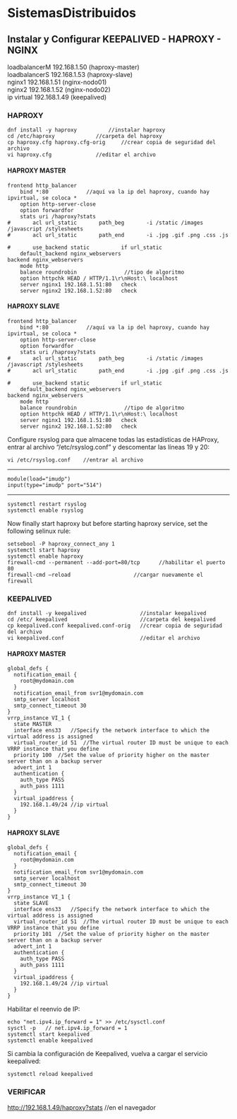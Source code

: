 # SistemasDistribuidos

## Instalar y Configurar KEEPALIVED - HAPROXY - NGINX
loadbalancerM	192.168.1.50 (haproxy-master)  
loadbalancerS	192.168.1.53 (haproxy-slave)  
nginx1		192.168.1.51 (nginx-nodo01)  
nginx2		192.168.1.52 (nginx-nodo02)  
ip virtual	192.168.1.49 (keepalived)  

### HAPROXY
```
dnf install -y haproxy			//instalar haproxy
cd /etc/haproxy				//carpeta del haproxy
cp haproxy.cfg haproxy.cfg-orig		//crear copia de seguridad del archivo
vi haproxy.cfg				//editar el archivo
```
#### HAPROXY MASTER
```
frontend http_balancer
	bind *:80            //aquí va la ip del haproxy, cuando hay ipvirtual, se coloca *
	option http-server-close
	option forwardfor
	stats uri /haproxy?stats
#    	acl url_static       path_beg       -i /static /images /javascript /stylesheets
#    	acl url_static       path_end       -i .jpg .gif .png .css .js

#    	use_backend static          if url_static
	default_backend nginx_webservers
backend nginx_webservers
	mode http
	balance roundrobin               //tipo de algoritmo
	option httpchk HEAD / HTTP/1.1\r\nHost:\ localhost
	server nginx1 192.168.1.51:80	check
	server nginx2 192.168.1.52:80	check
```
#### HAPROXY SLAVE
```
frontend http_balancer
	bind *:80            //aquí va la ip del haproxy, cuando hay ipvirtual, se coloca *
	option http-server-close
	option forwardfor
	stats uri /haproxy?stats
#    	acl url_static       path_beg       -i /static /images /javascript /stylesheets
#    	acl url_static       path_end       -i .jpg .gif .png .css .js

#    	use_backend static          if url_static
	default_backend nginx_webservers
backend nginx_webservers
	mode http
	balance roundrobin               //tipo de algoritmo
	option httpchk HEAD / HTTP/1.1\r\nHost:\ localhost
	server nginx1 192.168.1.51:80	check
	server nginx2 192.168.1.52:80	check
```
Configure rsyslog para que almacene todas las estadísticas de HAProxy, entrar al archivo “/etc/rsyslog.conf” y descomentar las líneas 19 y 20:  
```
vi /etc/rsyslog.conf	//entrar al archivo
```
___
```
module(load="imudp")
input(type="imudp" port="514")
```
___
```
systemctl restart rsyslog
systemctl enable rsyslog
```
Now finally start haproxy but before starting haproxy service, set the following selinux rule:  
```
setsebool -P haproxy_connect_any 1
systemctl start haproxy
systemctl enable haproxy
firewall-cmd --permanent --add-port=80/tcp		//habilitar el puerto 80
firewall-cmd –reload					//cargar nuevamente el firewall
```
### KEEPALIVED
```
dnf install -y keepalived                 //instalar keepalived
cd /etc/ keepalived                       //carpeta del keepalived
cp keepalived.conf keepalived.conf-orig   //crear copia de seguridad del archivo
vi keepalived.conf                        //editar el archivo
```
#### HAPROXY MASTER
```
global_defs {
  notification_email {
    root@mydomain.com
  }
  notification_email_from svr1@mydomain.com
  smtp_server localhost
  smtp_connect_timeout 30
}
vrrp_instance VI_1 {
  state MASTER
  interface ens33	//Specify the network interface to which the virtual address is assigned
  virtual_router_id 51	//The virtual router ID must be unique to each VRRP instance that you define
  priority 100	//Set the value of priority higher on the master server than on a backup server
  advert_int 1
  authentication {
    auth_type PASS
    auth_pass 1111
  }
  virtual_ipaddress {
    192.168.1.49/24	//ip virtual
  }
}
```
#### HAPROXY SLAVE
```
global_defs {
  notification_email {
    root@mydomain.com
  }
  notification_email_from svr1@mydomain.com
  smtp_server localhost
  smtp_connect_timeout 30
}
vrrp_instance VI_1 {
  state SLAVE
  interface ens33	//Specify the network interface to which the virtual address is assigned
  virtual_router_id 51	//The virtual router ID must be unique to each VRRP instance that you define
  priority 101	//Set the value of priority higher on the master server than on a backup server
  advert_int 1
  authentication {
    auth_type PASS
    auth_pass 1111
  }
  virtual_ipaddress {
    192.168.1.49/24	//ip virtual
  }
}
```
Habilitar el reenvío de IP:
```
echo "net.ipv4.ip_forward = 1" >> /etc/sysctl.conf
sysctl -p	// net.ipv4.ip_forward = 1
systemctl start keepalived
systemctl enable keepalived
```
Si cambia la configuración de Keepalived, vuelva a cargar el servicio keepalived:  
```
systemctl reload keepalived
```
### VERIFICAR
http://192.168.1.49/haproxy?stats		//en el navegador  
